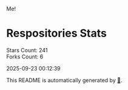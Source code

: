 Me!

# Respositories Stats
Stars Count: 241  
Forks Count: 6

2025-09-23 00:12:39  

This README is automatically generated by [🐰](https://github.com/rnitta/rnitta).
